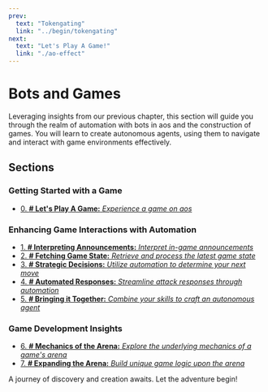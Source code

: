```yaml
---
prev:
  text: "Tokengating"
  link: "../begin/tokengating"
next:
  text: "Let's Play A Game!"
  link: "./ao-effect"
---
```


# Bots and Games

Leveraging insights from our previous chapter, this section will guide you through the realm of automation with bots in aos and the construction of games. You will learn to create autonomous agents, using them to navigate and interact with game environments effectively.

## Sections

### Getting Started with a Game

- [0. **# Let's Play A Game:** _Experience a game on aos_](ao-effect)

### Enhancing Game Interactions with Automation

- [1. **# Interpreting Announcements:** _Interpret in-game announcements_](announcements)
- [2. **# Fetching Game State:** _Retrieve and process the latest game state_](game-state)
- [3. **# Strategic Decisions:** _Utilize automation to determine your next move_](decisions)
- [4. **# Automated Responses:** _Streamline attack responses through automation_](attacking)
- [5. **# Bringing it Together:** _Combine your skills to craft an autonomous agent_](bringing-together)

### Game Development Insights

- [6. **# Mechanics of the Arena:** _Explore the underlying mechanics of a game's arena_](arena-mechanics)
- [7. **# Expanding the Arena:** _Build unique game logic upon the arena_](build-game)

A journey of discovery and creation awaits. Let the adventure begin!
